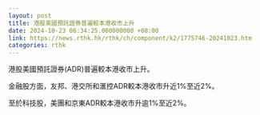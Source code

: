 ```yaml
---
layout: post
title: 港股美國預託證券普遍較本港收市上升
date: 2024-10-23 06:34:25.000000000 +08:00
link: https://news.rthk.hk/rthk/ch/component/k2/1775746-20241023.htm
categories: rthk
---
```


港股美國預託證券(ADR)普遍較本港收市上升。

金融股方面，友邦、港交所和滙控ADR較本港收市升近1%至近2%。

至於科技股，美團和京東ADR較本港收市升逾1%至近2%。
